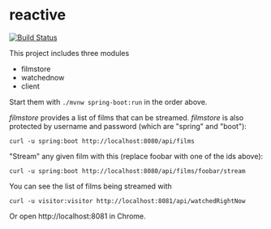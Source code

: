 # reactive

[![Build Status](https://travis-ci.org/springbootbuch/reactive.svg?branch=master)](https://travis-ci.org/springbootbuch/reactive)

This project includes three modules

* filmstore
* watchednow
* client

Start them with `./mvnw spring-boot:run` in the order above.

_filmstore_ provides a list of films that can be streamed. _filmstore_ is also protected by username and password (which are "spring" and "boot"):

```
curl -u spring:boot http://localhost:8080/api/films
```

"Stream" any given film with this (replace foobar with one of the ids above):

```
curl -u spring:boot http://localhost:8080/api/films/foobar/stream
```

You can see the list of films being streamed with

```
curl -u visitor:visitor http://localhost:8081/api/watchedRightNow
```

Or open http://localhost:8081 in Chrome.